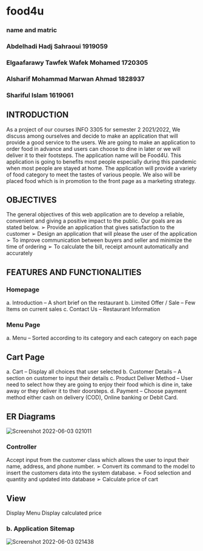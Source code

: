 # food4u
### name and matric
### Abdelhadi Hadj Sahraoui 1919059
### Elgaafarawy Tawfek Wafek Mohamed 1720305
### Alsharif Mohammad Marwan Ahmad 1828937
### Shariful Islam 1619061




## INTRODUCTION 
As a project of our courses INFO 3305 for semester 2 2021/2022, We discuss among
ourselves and decide to make an application that will provide a good service to the users. We
are going to make an application to order food in advance and users can choose to dine in later
or we will deliver it to their footsteps.
The application name will be Food4U. This application is going to benefits most people
especially during this pandemic when most people are stayed at home. The application will
provide a variety of food category to meet the tastes of various people. We also will be placed
food which is in promotion to the front page as a marketing strategy. 
## OBJECTIVES

The general objectives of this web application are to develop a reliable, convenient and
giving a positive impact to the public. Our goals are as stated below.
➢ Provide an application that gives satisfaction to the customer
➢ Design an application that will please the user of the application
➢ To improve communication between buyers and seller and minimize the time of
ordering
➢ To calculate the bill, receipt amount automatically and accurately 

## FEATURES AND FUNCTIONALITIES 
### Homepage
a. Introduction – A short brief on the restaurant
b. Limited Offer / Sale – Few Items on current sales
c. Contact Us – Restaurant Information 

### Menu Page 
a. Menu – Sorted according to its category and each category on each page 
## Cart Page 
a. Cart – Display all choices that user selected
b. Customer Details – A section on customer to input their details
c. Product Deliver Method – User need to select how they are going to enjoy
their food which is dine in, take away or they deliver it to their doorsteps.
d. Payment – Choose payment method either cash on delivery (COD), Online
banking or Debit Card. 
## ER Diagrams 
![Screenshot 2022-06-03 021011](https://user-images.githubusercontent.com/104088662/171697936-837384d8-d2ea-49bf-a7e4-b866c2e5fbbf.png)

### Controller
Accept input from the customer class which allows the user to input their name, address,
and phone number.
➢ Convert its command to the model to insert the customers data into the system database.
➢ Food selection and quantity and updated into database
➢ Calculate price of cart

## View
Display Menu
 Display calculated price

### b. Application Sitemap
![Screenshot 2022-06-03 021438](https://user-images.githubusercontent.com/104088662/171698631-e88a2c77-772c-48f0-9558-aa719b00a802.png)
